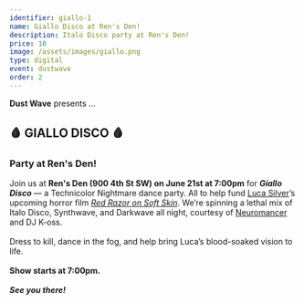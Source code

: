 ```yaml
---
identifier: giallo-1
name: Giallo Disco at Ren's Den!
description: Italo Disco party at Ren's Den!
price: 10
image: /assets/images/giallo.png
type: digital
event: dustwave
order: 2
---
```

<strong>Dust Wave</strong> presents ...
<br>
<h2>🩸 GIALLO DISCO 🩸</h2>
<h3>Party at Ren's Den!</h3>
Join us at <strong>Ren's Den (900 4th St SW) on June 21st at 7:00pm</strong> for <strong><i>Giallo Disco</i></strong> — a Technicolor Nightmare dance party. All to help fund <a href="https://www.instagram.com/lucasilver01/" target="_blank">Luca Silver</a>’s upcoming horror film <a href="https://www.kickstarter.com/projects/dustwave/red-razor-on-soft-skin-a-barbershop-bloodbath-in-16mm" target="_blank"><i>Red Razor on Soft Skin</i></a>. We’re spinning a lethal mix of Italo Disco, Synthwave, and Darkwave all night, courtesy of <a href="https://www.instagram.com/neuromancermusic/" target="_blank">Neuromancer</a> and DJ K-oss.
<br><br>
Dress to kill, dance in the fog, and help bring Luca’s blood-soaked vision to life.
<br><br>
<strong>Show starts at 7:00pm.</strong>
<br><br>
<strong><i>See you there!</i></strong>